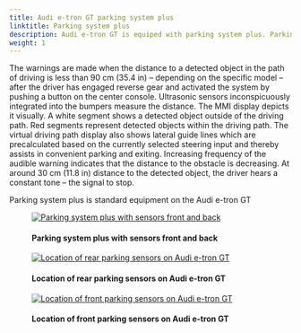 ```yaml
---
title: Audi e-tron GT parking system plus
linktitle: Parking system plus
description: Audi e-tron GT is equiped with parking system plus. Parking system plus informs the driver, visually and audibly, about obstacles in front of and behind the vehicle.
weight: 1
---
```

<!-- markdownlint-disable MD033 -->
 The warnings are made when the distance to a detected object in the path of driving is less than 90 cm (35.4 in) – depending on the specific model – after the driver has engaged reverse gear and activated the system by pushing a button on the center console. Ultrasonic sensors inconspicuously integrated into the bumpers measure the distance. The MMI display depicts it visually. A white segment shows a detected object outside of the driving path. Red segments represent detected objects within the driving path. The virtual driving path display also shows lateral guide lines which are precalculated based on the currently selected steering input and thereby assists in convenient parking and exiting. Increasing frequency of the audible warning indicates that the distance to the obstacle is decreasing. At around 30 cm (11.8 in) distance to the detected object, the driver hears a constant tone – the signal to stop.

 Parking system plus is standard equipment on the Audi e-tron GT


<figure>
    <a href="https://media.electrichasgoneaudi.net/multimedia/models/e-tron-gt/technology/drivingassistance/parkingsystemplus/parkingsystemplus.jpg">
        <img src="https://media.electrichasgoneaudi.net/multimedia/models/e-tron-gt/technology/drivingassistance/parkingsystemplus/parkingsystempluss.jpg"
        alt="Parking system plus with sensors front and back" title="Parking system plus with sensors front and back">
    </a>
    <figcaption><h4>Parking system plus with sensors front and back</h4></figcaption>
</figure>

<figure>
    <a href="https://media.electrichasgoneaudi.net/multimedia/models/e-tron-gt/technology/drivingassistance/parkingsystemplus/rearsensor.jpg">
        <img src="https://media.electrichasgoneaudi.net/multimedia/models/e-tron-gt/technology/drivingassistance/parkingsystemplus/rearsensor.jpg"
        alt="Location of rear parking sensors on Audi e-tron GT" title="Location of rear parking sensors on Audi e-tron GT">
    </a>
    <figcaption><h4>Location of rear parking sensors on Audi e-tron GT</h4></figcaption>
</figure>

<figure>
    <a href="https://media.electrichasgoneaudi.net/multimedia/models/e-tron-gt/technology/drivingassistance/parkingsystemplus/frontsensors.jpg">
        <img src="https://media.electrichasgoneaudi.net/multimedia/models/e-tron-gt/technology/drivingassistance/parkingsystemplus/frontsensorss.jpg"
        alt="Location of front parking sensors on Audi e-tron GT" title="Location of front parking sensors on Audi e-tron GT">
    </a>
    <figcaption><h4>Location of front parking sensors on Audi e-tron GT</h4></figcaption>
</figure>
